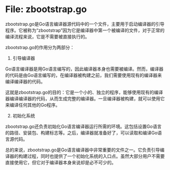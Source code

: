 # File: zbootstrap.go

zbootstrap.go是Go语言编译器源代码中的一个文件，主要用于启动编译器的引导程序。它被称为“zbootstrap”因为它是编译器中第一个被编译的文件，对于正常的编译流程来说，它是不需要被直接执行的。

zbootstrap.go的作用分为两部分：

1. 引导编译器

Go语言编译器是用Go语言编写的，因此编译器本身也需要被编译。然而，编译器的代码是由Go语言编写的，在编译器被构建之前，我们需要使用现有的编译器来编译编译器的代码。

这就是zbootstrap.go的目的：它是一个小的、独立的程序，能够使用现有的编译器编译编译器的代码，从而生成完整的编译器。一旦编译器被构建，就可以使用它来编译任何其他的Go程序。

2. 初始化系统

zbootstrap.go还负责初始化Go语言编译器运行所需的环境。这包括设置Go语言的路径、安装包、构建标志等。之后，编译器就准备好了，可以读取和编译Go语言源代码。

总的来说，zbootstrap.go是Go语言编译器中非常重要的文件之一。它负责引导编译器的构建过程，同时也提供了一个初始化系统的入口点。虽然大部分用户不需要直接使用它，但它对于编译器本身来说却是必不可少的。

